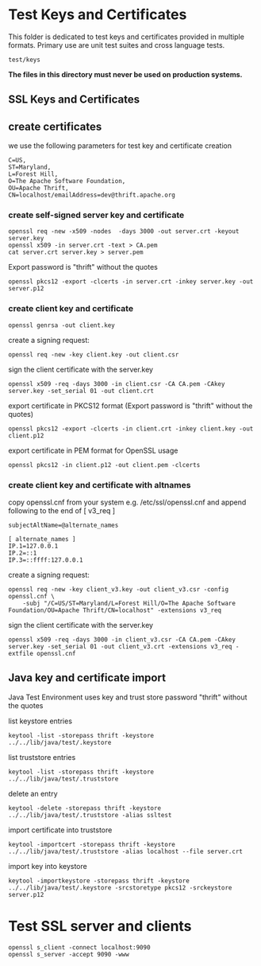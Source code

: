 # Test Keys and Certificates
This folder is dedicated to test keys and certificates provided in multiple formats.
Primary use are unit test suites and cross language tests.

    test/keys

**The files in this directory must never be used on production systems.**

## SSL Keys and Certificates


## create certificates

we use the following parameters for test key and certificate creation

    C=US,
    ST=Maryland,
    L=Forest Hill,
    O=The Apache Software Foundation,
    OU=Apache Thrift,
    CN=localhost/emailAddress=dev@thrift.apache.org

### create self-signed server key and certificate

    openssl req -new -x509 -nodes  -days 3000 -out server.crt -keyout server.key
    openssl x509 -in server.crt -text > CA.pem
    cat server.crt server.key > server.pem

Export password is "thrift" without the quotes

    openssl pkcs12 -export -clcerts -in server.crt -inkey server.key -out server.p12

### create client key and certificate

    openssl genrsa -out client.key

create a signing request:

    openssl req -new -key client.key -out client.csr

sign the client certificate with the server.key

    openssl x509 -req -days 3000 -in client.csr -CA CA.pem -CAkey server.key -set_serial 01 -out client.crt

export certificate in PKCS12 format (Export password is "thrift" without the quotes)

    openssl pkcs12 -export -clcerts -in client.crt -inkey client.key -out client.p12

export certificate in PEM format for OpenSSL usage

    openssl pkcs12 -in client.p12 -out client.pem -clcerts

### create client key and certificate with altnames

copy openssl.cnf from your system e.g. /etc/ssl/openssl.cnf and append following to the end of [ v3_req ]

    subjectAltName=@alternate_names

    [ alternate_names ]
    IP.1=127.0.0.1
    IP.2=::1
    IP.3=::ffff:127.0.0.1

create a signing request:

    openssl req -new -key client_v3.key -out client_v3.csr -config openssl.cnf \
        -subj "/C=US/ST=Maryland/L=Forest Hill/O=The Apache Software Foundation/OU=Apache Thrift/CN=localhost" -extensions v3_req

sign the client certificate with the server.key

    openssl x509 -req -days 3000 -in client_v3.csr -CA CA.pem -CAkey server.key -set_serial 01 -out client_v3.crt -extensions v3_req -extfile openssl.cnf

## Java key and certificate import
Java Test Environment uses key and trust store password "thrift" without the quotes

list keystore entries

    keytool -list -storepass thrift -keystore ../../lib/java/test/.keystore

list truststore entries

    keytool -list -storepass thrift -keystore ../../lib/java/test/.truststore


delete an entry

    keytool -delete -storepass thrift -keystore ../../lib/java/test/.truststore -alias ssltest


import certificate into truststore

    keytool -importcert -storepass thrift -keystore ../../lib/java/test/.truststore -alias localhost --file server.crt

import key into keystore

    keytool -importkeystore -storepass thrift -keystore ../../lib/java/test/.keystore -srcstoretype pkcs12 -srckeystore server.p12

# Test SSL server and clients

    openssl s_client -connect localhost:9090
    openssl s_server -accept 9090 -www

